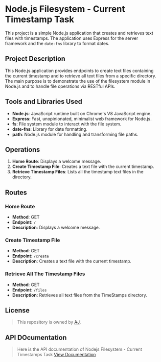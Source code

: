 # Node.js Filesystem - Current Timestamp Task

This project is a simple Node.js application that creates and retrieves text files with timestamps. The application uses Express for the server framework and the `date-fns` library to format dates.

## Project Description

This Node.js application provides endpoints to create text files containing the current timestamp and to retrieve all text files from a specific directory. The main purpose is to demonstrate the use of the filesystem module in Node.js and to handle file operations via RESTful APIs.

## Tools and Libraries Used

- **Node.js**: JavaScript runtime built on Chrome's V8 JavaScript engine.
- **Express**: Fast, unopinionated, minimalist web framework for Node.js.
- **fs**: File system module to interact with the file system.
- **date-fns**: Library for date formatting.
- **path**: Node.js module for handling and transforming file paths.

## Operations

1. **Home Route**: Displays a welcome message.
2. **Create Timestamp File**: Creates a text file with the current timestamp.
3. **Retrieve Timestamp Files**: Lists all the timestamp text files in the directory.

## Routes

### Home Route

- **Method**: GET
- **Endpoint**: `/`
- **Description**: Displays a welcome message.

### Create Timestamp File

- **Method**: GET
- **Endpoint**: `/create`
- **Description**: Creates a text file with the current timestamp.

### Retrieve All The Timestamp Files

- **Method**: GET
- **Endpoint**: `/files`
- **Description**: Retrieves all text files from the TimeStamps directory.

## License
> This repository is owned by <a href="https://github.com/Ajith-11399/nodejs-filesystem/tree/main">AJ</a>.


## API DOcumentation 

> Here is the API documentation of Nodejs Filesystem - Current Timestamps Task 
<a href="https://documenter.getpostman.com/view/35036950/2sA3XLE4Hu">View Documentation</a>